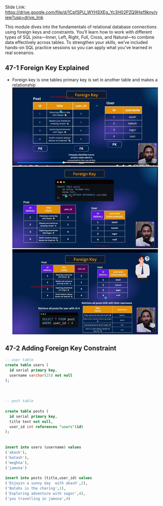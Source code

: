 Slide Link: https://drive.google.com/file/d/1CpfSPU_WYHSXEg_Yc3H02PZQ9Hsf9kny/view?usp=drive_link



This module dives into the fundamentals of relational database connections using foreign keys and constraints. You’ll learn how to work with different types of SQL joins—Inner, Left, Right, Full, Cross, and Natural—to combine data effectively across tables. To strengthen your skills, we’ve included hands-on SQL practice sessions so you can apply what you’ve learned in real scenarios.

## 47-1 Foreign Key Explained
- Foreign key is one tables primary key is set in another table and makes a relationship
![alt text](image.png)
![alt text](image-1.png)
![alt text](image-2.png)

## 47-2 Adding Foreign Key Constraint
```sql
-- user table
create table users (
  id serial primary key,
  username varchar(25) not null
);



-- post table

create table posts (
  id serial primary key,
  title text not null,
  user_id int references "users"(id)
);


insert into users (username) values
('akash'),
('batash'),
('meghna'),
('jamuna')

insert into posts (title,user_id) values
('Enjoyin a sunny day  with akash',2),
('Batahs is the charing',1),
('Exploring adventure with sagor',4),
('you travelling in jamuna',4)
```